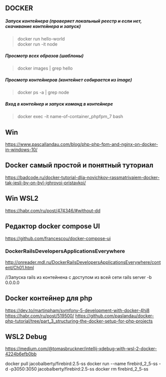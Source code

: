 ## DOCKER

##### Запуск контейнера (проверяет локальный реестр и если нет, скачивание контейнера и запуск)
> docker run hello-world   
> docker run -it node

##### Просмотр всех образов (шаблоны)
> docker images | grep hello

##### Просмотр контейнеров (контейнет собирается из image)
> docker ps -a | grep node

##### Вход в контейнер и запуск команд в контейнере
> docker exec -it name-of-container_phpfpm_7 bash




## Win
https://www.pascallandau.com/blog/php-php-fpm-and-nginx-on-docker-in-windows-10/  

## Docker самый простой и понятный туториал
https://badcode.ru/docker-tutorial-dlia-novichkov-rassmatrivaiem-docker-tak-iesli-by-on-byl-ighrovoi-pristavkoi/

## Win WSL2
https://habr.com/ru/post/474346/#without-dd

## Редактор docker compose UI
https://github.com/francescou/docker-compose-ui

### DockerRailsDevelopersApplicationsEverywhere
http://onreader.mdl.ru/DockerRailsDevelopersApplicationsEverywhere/content/Ch01.html

//Запуска rails из контейнена с доступом из всей сети
rails server -b 0.0.0.0

## Docker контейнер для php
https://dev.to/martinpham/symfony-5-development-with-docker-4hj8
https://habr.com/ru/post/519500/
https://github.com/paslandau/docker-php-tutorial/tree/part_3_structuring-the-docker-setup-for-php-projects

## WSL2 Debug
https://medium.com/@tomasbruckner/intellij-xdebug-with-wsl-2-docker-4224b6efb0bb

docker pull jacobalberty/firebird:2.5-ss
docker run --name firebird_2_5-ss -d -p3050:3050 jacobalberty/firebird:2.5-ss
docker rm firebird_2_5-ss